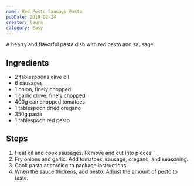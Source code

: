 ```yaml
---
name: Red Pesto Sausage Pasta
pubDate: 2019-02-24
creator: laura
category: Easy
---
```

A hearty and flavorful pasta dish with red pesto and sausage.

## Ingredients
- 2 tablespoons olive oil
- 6 sausages
- 1 onion, finely chopped
- 1 garlic clove, finely chopped
- 400g can chopped tomatoes
- 1 tablespoon dried oregano
- 350g pasta
- 1 tablespoon red pesto

## Steps
1. Heat oil and cook sausages. Remove and cut into pieces.
2. Fry onions and garlic. Add tomatoes, sausage, oregano, and seasoning.
3. Cook pasta according to package instructions.
4. When the sauce thickens, add pesto. Adjust the amount of pesto to taste.